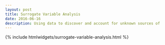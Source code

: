 ```yaml
---
layout: post
title: Surrogate Variable Analysis
date: 2016-06-16
description: Using data to discover and account for unknown sources of variation.
---
```


{% include htmlwidgets/surrogate-variable-analysis.html %}
